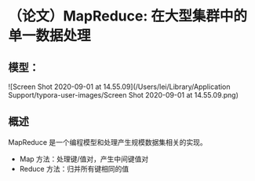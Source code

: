 # （论文）MapReduce:  在大型集群中的单一数据处理

## 模型：

![Screen Shot 2020-09-01 at 14.55.09](/Users/lei/Library/Application Support/typora-user-images/Screen Shot 2020-09-01 at 14.55.09.png)

## 概述 

MapReduce 是一个编程模型和处理产生规模数据集相关的实现。

- Map 方法：处理键/值对，产生中间键值对
- Reduce 方法：归并所有键相同的值

